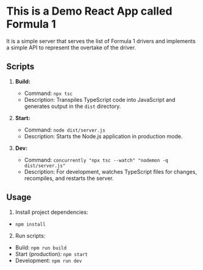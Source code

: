 # This is a Demo React App called Formula 1

It is a simple server that serves the list of Formula 1 drivers and implements a simple API to represent the overtake of the driver.

## Scripts

1. **Build:**

   - Command: `npx tsc`
   - Description: Transpiles TypeScript code into JavaScript and generates output in the `dist` directory.

2. **Start:**

   - Command: `node dist/server.js`
   - Description: Starts the Node.js application in production mode.

3. **Dev:**
   - Command: `concurrently "npx tsc --watch" "nodemon -q dist/server.js"`
   - Description: For development, watches TypeScript files for changes, recompiles, and restarts the server.

## Usage

1. Install project dependencies:

- `npm install`

2. Run scripts:

- Build: `npm run build`
- Start (production): `npm start`
- Development: `npm run dev`
